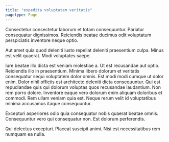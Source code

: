 ```yaml
---
title: "expedita voluptatem veritatis"
pagetype: Page
---
```

Consectetur consectetur laborum et totam consequuntur. Pariatur consequatur dignissimos. Reiciendis beatae ducimus odit voluptatum perspiciatis inventore neque optio.

Aut amet quia quod deleniti iusto repellat deleniti praesentium culpa. Minus est velit quaerat. Modi voluptates saepe.

Iure beatae illo dicta est veniam molestiae a. Ut est recusandae aut optio. Reiciendis illo in praesentium. Minima libero dolorum et veritatis consequatur sequi voluptatem dolor omnis. Est modi modi cumque ut dolor enim.
Dolor nihil officiis est architecto deleniti dicta consequuntur. Qui est repudiandae quis qui dolorum voluptas quos recusandae laudantium. Non rem porro dolore. Inventore eaque vero dolorum enim aliquam doloribus et commodi. Rem ullam veniam quia est. Neque rerum velit id voluptatibus minima accusamus itaque consequuntur.

Excepturi asperiores odio quia consequatur nobis quaerat beatae omnis. Consequuntur vero qui consequatur non. Est dolorum perferendis.

Qui delectus excepturi. Placeat suscipit animi. Nisi est necessitatibus rem numquam ea nulla.
